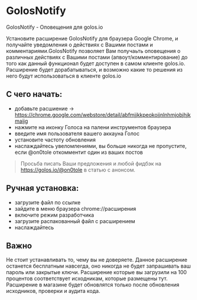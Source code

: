 # GolosNotify

GolosNotify - Оповещения для golos.io

Установите расширение GolosNotify для браузера Google Chrome, и получайте уведомления о  действиях с Вашими постами и комментариями.GolosNotify позволяет Вам получаьть оповещения о различных действиях с Вашими постами (апвоут/комментирование) до того как данный функционал будет доступен в самом клиенте golos.io. Расширение будет дорабатываться, и возможно какие то решения из него будут использоваться в клиенте golos.io

## С чего начать:

* добавьте расшиение -> https://chrome.google.com/webstore/detail/abfmjjkkpeokoijnlnhmjobjhjkmaijg
* нажмите на иконку Голоса на палени инструментов браузера
* введите имя пользователя вашего аккауна Голос
* установите частоту обновления
* наслаждайтесь увеломлениями, вы больше никогда не пропустите, если @on0tole откомментит один из ваших постов

>Просьба писать Ваши предложения и любой фидбэк на https://golos.io/@on0tole в статью с анонсом.

## Ручная установка:

* загрузите файл по ссылке
* зайдите в меню браузера chrome://расширения
* включите режим разработчика
* загрузите распакованный файл с расширением 
* наслаждайтесь

## Важно

Не стоит устанавливать то, чему вы не доверяете. Данное расширение останется бесплатным навсегда, оно никогда не будет запрашивать ваш пароль или закрытые ключи. Расширение которые вы загрузили на 100 процентов соответствует исходникам, которые размещены тут. Расширение в магазине будет обновлятся только после обновления исходников, проверки и аудита кода.
